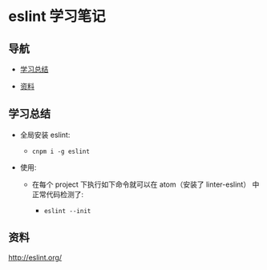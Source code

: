 # eslint 学习笔记

## 导航

- [学习总结](#学习总结)

- [资料](#资料)

## 学习总结

- 全局安装 eslint:

    - `cnpm i -g eslint`

- 使用:

    - 在每个 project 下执行如下命令就可以在 atom（安装了 linter-eslint） 中正常代码检测了:

        - `eslint --init`

## 资料

<http://eslint.org/>
